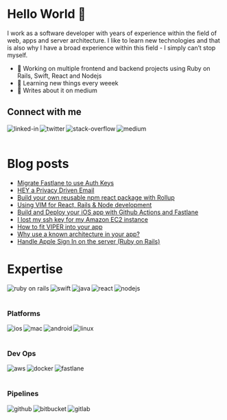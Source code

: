 # Hello World 👋
I work as a software developer with years of experience within the field of web, apps and server architecture. I like to learn new technologies and that is also why I have a broad experience within this field - I simply can’t stop myself.

- 🔭 Working on multiple frontend and backend projects using Ruby on Rails, Swift, React and Nodejs
- 🌱 Learning new things every weeek
- 📰 Writes about it on medium

## Connect with me

[<img align="left" alt="linked-in" src="https://img.shields.io/badge/linkedin-%230077B5.svg?&style=for-the-badge&logo=linkedin&logoColor=white" />](https://www.linkedin.com/in/rasmus-styrk-26626a54/)
[<img align="left" alt="twitter" src="https://img.shields.io/badge/twitter-%231DA1F2.svg?&style=for-the-badge&logo=twitter&logoColor=white" />](https://twitter.com/styrken_)
[<img align="left" alt="stack-overflow" src="https://img.shields.io/badge/stack%20overflow-FE7A16?logo=stack-overflow&logoColor=white&style=for-the-badge" />](https://stackoverflow.com/users/579808/rasmus-styrk)
[<img align="left" alt="medium" src="https://img.shields.io/badge/medium-%2312100E.svg?&style=for-the-badge&logo=medium&logoColor=white" />](https://byteable.dev/)

<br><br>

# Blog posts

<!-- BLOG-POST-LIST:START -->
- [Migrate Fastlane to use Auth Keys](https://byteable.medium.com/migrate-fastlane-to-use-auth-keys-9113a666cd5d?source=rss-a0fe90cb8fa9------2)
- [HEY a Privacy Driven Email](https://byteable.medium.com/hey-a-privacy-driven-email-3293c19cf7a3?source=rss-a0fe90cb8fa9------2)
- [Build your own reusable npm react package with Rollup](https://byteable.medium.com/build-your-own-reusable-npm-react-package-with-rollup-da02b4f470f2?source=rss-a0fe90cb8fa9------2)
- [Using VIM for React, Rails & Node development](https://byteable.medium.com/using-vim-for-react-rails-node-development-80cc27bdd80b?source=rss-a0fe90cb8fa9------2)
- [Build and Deploy your iOS app with Github Actions and Fastlane](https://byteable.medium.com/build-and-deploy-your-ios-app-with-github-actions-and-fastlane-48c328cc5541?source=rss-a0fe90cb8fa9------2)
- [I lost my ssh key for my Amazon EC2 instance](https://byteable.medium.com/i-lost-my-ssh-key-for-my-amazon-ec2-instance-e4fe43baf794?source=rss-a0fe90cb8fa9------2)
- [How to fit VIPER into your app](https://byteable.medium.com/how-to-fit-viper-into-your-app-1aa194822580?source=rss-a0fe90cb8fa9------2)
- [Why use a known architecture in your app?](https://byteable.medium.com/why-use-a-known-architecture-in-your-app-39a63d10969f?source=rss-a0fe90cb8fa9------2)
- [Handle Apple Sign In on the server (Ruby on Rails)](https://byteable.medium.com/handle-apple-sign-in-on-the-server-ruby-on-rails-78f0d3b4991d?source=rss-a0fe90cb8fa9------2)
<!-- BLOG-POST-LIST:END -->

# Expertise

<img align="left" alt="ruby on rails" src="https://img.shields.io/badge/ruby%20on%20rails-%2320232a.svg?&style=for-the-badge&logo=rubyonrails&logoColor=%2361DAFB" />
<img align="left" alt="swift" src="https://img.shields.io/badge/swift-%2320232a.svg?&style=for-the-badge&logo=swift&logoColor=%2361DAFB" />
<img align="left" alt="java" src="https://img.shields.io/badge/java-%2320232a.svg?&style=for-the-badge&logo=java&logoColor=%2361DAFB" />

<img align="left" alt="react" src="https://img.shields.io/badge/react-%2320232a.svg?&style=for-the-badge&logo=react&logoColor=%2361DAFB" />
<img align="left" alt="nodejs" src="https://img.shields.io/badge/node.js-%2320232a.svg?&style=for-the-badge&logo=node.js&logoColor=%2361DAFB" />

<br><br>

### Platforms

<img align="left" alt="ios" src="https://img.shields.io/badge/ios-%2320232a?logo=ios&logoColor=%2361DAFB&style=for-the-badge" />
<img align="left" alt="mac" src="https://img.shields.io/badge/mac-%2320232a?logo=macos&logoColor=%2361DAFB&style=for-the-badge" />
<img align="left" alt="android" src="https://img.shields.io/badge/android-%2320232a?logo=android&logoColor=%2361DAFB&style=for-the-badge" />
<img align="left" alt="linux" src="https://img.shields.io/badge/linux-%2320232a?logo=linux&logoColor=%2361DAFB&style=for-the-badge" />

<br><br>

### Dev Ops

<img align="left" alt="aws" src="https://img.shields.io/badge/Amazon%20AWS-%2320232a?logo=amazon-aws&logoColor=%2361DAFB&style=for-the-badge" />
<img align="left" alt="docker" src="https://img.shields.io/badge/docker-%2320232a?logo=docker&logoColor=%2361DAFB&style=for-the-badge" />
<img align="left" alt="fastlane" src="https://img.shields.io/badge/fastlane-%2320232a.svg?&style=for-the-badge&logo=fastlane&logoColor=%2361DAFB" />

<br><br>

### Pipelines
<img align="left" alt="github" src="https://img.shields.io/badge/github%20actions-%2320232a.svg?&style=for-the-badge&logo=github&logoColor=%2361DAFB" />
<img align="left" alt="bitbucket" src="https://img.shields.io/badge/bitbucket%20pipelines-%2320232a.svg?&style=for-the-badge&logo=bitbucket&logoColor=%2361DAFB" />
<img align="left" alt="gitlab" src="https://img.shields.io/badge/gitlab%20pipelines-%2320232a.svg?&style=for-the-badge&logo=gitlab&logoColor=%2361DAFB" />
